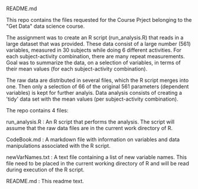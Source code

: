 README.md

This repo contains the files requested for the Course Prject belonging to the "Get Data" data science course.

The assignment was to create an R script (run_analysis.R) that reads in a large dataset that was provided. These data consist of a large number (561) variables, measured in 30 subjects while doing 6 different activities. For each subject-activity combination, there are many repeat measurements. Goal was to summarize the data, on a selection of variables, in terms of their mean values (for each subject-activity combination).

The raw data are distributed in several files, which the R script merges into one. Then only a selection of 66 of the original 561 parameters (dependent variables) is kept for further analyis. Data analysis consists of creating a 'tidy' data set with the mean values (per subject-activity combination).

The repo contains 4 files:

run_analysis.R : An R script that performs the analysis. The script will assume that the raw data files are in the current work directory of R.

CodeBook.md : A markdown file with information on variables and data manipulations associated with the R script.

newVarNames.txt : A text file containing a list of new variable names. This file need to be placed in the current working directory of R and will be read during execution of the R script.

README.md : This readme text.

